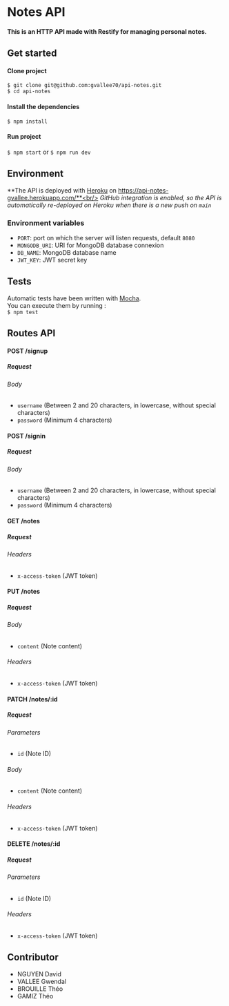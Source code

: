 # Notes API

#### This is an HTTP API made with Restify for managing personal notes.

## Get started

#### Clone project

`$ git clone git@github.com:gvallee70/api-notes.git`<br/>
`$ cd api-notes`

#### Install the dependencies

`$ npm install`

#### Run project

`$ npm start` or `$ npm run dev`<br/>

## Environment

**The API is deployed with [Heroku](https://www.heroku.com) on https://api-notes-gvallee.herokuapp.com/**<br/>
_GitHub integration is enabled, so the API is automatically re-deployed on Heroku when there is a new push on `main`_

### Environment variables

- `PORT`: port on which the server will listen requests, default `8080`
- `MONGODB_URI`: URI for MongoDB database connexion
- `DB_NAME`: MongoDB database name
- `JWT_KEY`: JWT secret key

## Tests

Automatic tests have been written with [Mocha](https://mochajs.org/). <br/>
You can execute them by running : 
<br/>
`$ npm test `

## Routes API

#### POST /signup

##### Request

###### Body

- `username` (Between 2 and 20 characters, in lowercase, without special characters)
- `password` (Minimum 4 characters)
  <br/>

#### POST /signin

##### Request

###### Body

- `username` (Between 2 and 20 characters, in lowercase, without special characters)
- `password` (Minimum 4 characters)
  <br/>

#### GET /notes

##### Request

###### Headers

- `x-access-token` (JWT token)
  <br/>

#### PUT /notes

##### Request

###### Body

- `content` (Note content)

###### Headers

- `x-access-token` (JWT token)
  <br/>

#### PATCH /notes/:id

##### Request

###### Parameters

- `id` (Note ID)

###### Body

- `content` (Note content)

###### Headers

- `x-access-token` (JWT token)
  <br/>

#### DELETE /notes/:id

##### Request

###### Parameters

- `id` (Note ID)

###### Headers

- `x-access-token` (JWT token)

## Contributor

- NGUYEN David
- VALLEE Gwendal
- BROUILLE Théo
- GAMIZ Théo
